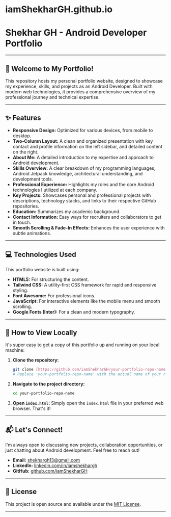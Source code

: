 # iamShekharGH.github.io
# Shekhar GH - Android Developer Portfolio

---

## 👋 Welcome to My Portfolio!

This repository hosts my personal portfolio website, designed to showcase my experience, skills, and projects as an Android Developer. Built with modern web technologies, it provides a comprehensive overview of my professional journey and technical expertise.

---

## ✨ Features

* **Responsive Design:** Optimized for various devices, from mobile to desktop.
* **Two-Column Layout:** A clean and organized presentation with key contact and profile information on the left sidebar, and detailed content on the right.
* **About Me:** A detailed introduction to my expertise and approach to Android development.
* **Skills Overview:** A clear breakdown of my programming languages, Android Jetpack knowledge, architectural understanding, and development tools.
* **Professional Experience:** Highlights my roles and the core Android technologies I utilized at each company.
* **Key Projects:** Showcases personal and professional projects with descriptions, technology stacks, and links to their respective GitHub repositories.
* **Education:** Summarizes my academic background.
* **Contact Information:** Easy ways for recruiters and collaborators to get in touch.
* **Smooth Scrolling & Fade-In Effects:** Enhances the user experience with subtle animations.

---

## 💻 Technologies Used

This portfolio website is built using:

* **HTML5:** For structuring the content.
* **Tailwind CSS:** A utility-first CSS framework for rapid and responsive styling.
* **Font Awesome:** For professional icons.
* **JavaScript:** For interactive elements like the mobile menu and smooth scrolling.
* **Google Fonts (Inter):** For a clean and modern typography.

---

## 🚀 How to View Locally

It's super easy to get a copy of this portfolio up and running on your local machine:

1.  **Clone the repository:**
    ```bash
    git clone [https://github.com/iamShekharGH/your-portfolio-repo-name.git](https://github.com/iamShekharGH/your-portfolio-repo-name.git)
    # Replace 'your-portfolio-repo-name' with the actual name of your repository
    ```
2.  **Navigate to the project directory:**
    ```bash
    cd your-portfolio-repo-name
    ```
3.  **Open `index.html`:**
    Simply open the `index.html` file in your preferred web browser. That's it!

---

## 📬 Let's Connect!

I'm always open to discussing new projects, collaboration opportunities, or just chatting about Android development. Feel free to reach out!

* **Email:** shekhargh13@gmail.com
* **LinkedIn:** [linkedin.com/in/iamshekhargh](https://www.linkedin.com/in/iamshekhargh/)
* **GitHub:** [github.com/iamShekharGH](https://github.com/iamShekharGH)

---

## 📄 License

This project is open source and available under the [MIT License](LICENSE).

---